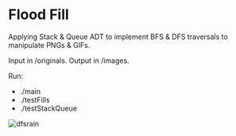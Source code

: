 # Flood Fill

Applying Stack & Queue ADT to implement BFS & DFS traversals to manipulate PNGs & GIFs.

Input in /originals. Output in /images.

Run:
- ./main
- ./testFills
- ./testStackQueue


![dfsrain](https://user-images.githubusercontent.com/73722423/148657597-551168ac-63ce-4f12-b20b-55e9ec3767b3.gif)
